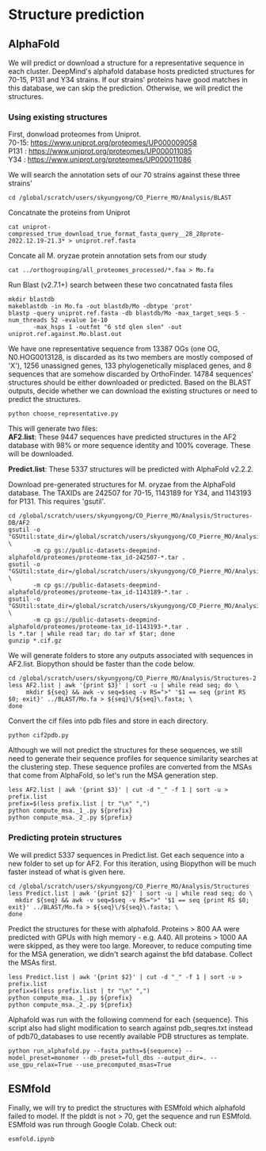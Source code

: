 # Structure prediction

## AlphaFold
We will predict or download a structure for a representative sequence in each cluster. DeepMind's alphafold database hosts predicted structures for 70-15, P131 and Y34 strains. If our strains' proteins have good matches in this database, we can skip the prediction. Otherwise, we will predict the structures.  

### Using existing structures  

First, donwload proteomes from Uniprot.  
70-15: https://www.uniprot.org/proteomes/UP000009058  
P131 : https://www.uniprot.org/proteomes/UP000011085  
Y34  : https://www.uniprot.org/proteomes/UP000011086  

We will search the annotation sets of our 70 strains against these three strains'  
```
cd /global/scratch/users/skyungyong/CO_Pierre_MO/Analysis/BLAST
```

Concatnate the proteins from Uniprot  
```
cat uniprot-compressed_true_download_true_format_fasta_query__28_28prote-2022.12.19-21.3* > uniprot.ref.fasta
```

Concate all M. oryzae protein annotation sets from our study  
```
cat ../orthogrouping/all_proteomes_processed/*.faa > Mo.fa
```

Run Blast (v2.7.1+) search between these two concatnated fasta files  
```  
mkdir blastdb  
makeblastdb -in Mo.fa -out blastdb/Mo -dbtype 'prot'  
blastp -query uniprot.ref.fasta -db blastdb/Mo -max_target_seqs 5 -num_threads 52 -evalue 1e-10  
       -max_hsps 1 -outfmt "6 std qlen slen" -out uniprot.ref.against.Mo.blast.out
```

We have one representative sequence from 13387 OGs (one OG, N0.HOG0013128, is discarded as its two members are mostly composed of 'X'), 1256 unassigned genes, 133 phylogenetically misplaced genes, and 8 sequences that are somehow discarded by OrthoFinder. 14784 sequences' structures should be either downloaded or predicted. Based on the BLAST outputs, decide whether we can download the existing structures or need to predict the structures.  
```
python choose_representative.py
```  
  
  
This will generate two files:  
**AF2.list**: These 9447 sequences have predicted structures in the AF2 database with 98% or more sequence identity and 100% coverage. These will be downloaded.  

**Predict.list**: These 5337 structures will be predicted with AlphaFold v2.2.2.  

Download pre-generated structures for M. oryzae from the AlphaFold database. The TAXIDs are 242507 for 70-15, 1143189 for Y34, and 1143193 for P131. This requires 'gsutil'.

```
cd /global/scratch/users/skyungyong/CO_Pierre_MO/Analysis/Structures-DB/AF2  
gsutil -o "GSUtil:state_dir=/global/scratch/users/skyungyong/CO_Pierre_MO/Analysis/Structures/AF2" \
       -m cp gs://public-datasets-deepmind-alphafold/proteomes/proteome-tax_id-242507-*.tar .  
gsutil -o "GSUtil:state_dir=/global/scratch/users/skyungyong/CO_Pierre_MO/Analysis/Structures/AF2" \
       -m cp gs://public-datasets-deepmind-alphafold/proteomes/proteome-tax_id-1143189-*.tar .  
gsutil -o "GSUtil:state_dir=/global/scratch/users/skyungyong/CO_Pierre_MO/Analysis/Structures/AF2" \
       -m cp gs://public-datasets-deepmind-alphafold/proteomes/proteome-tax_id-1143193-*.tar .  
ls *.tar | while read tar; do tar xf $tar; done
gunzip *.cif.gz
```


We will generate folders to store any outputs associated with sequences in AF2.list. Biopython should be faster than the code below.  
```
cd /global/scratch/users/skyungyong/CO_Pierre_MO/Analysis/Structures-2
less AF2.list | awk '{print $3}' | sort -u | while read seq; do \
     mkdir ${seq} && awk -v seq=$seq -v RS=">" '$1 == seq {print RS $0; exit}' ../BLAST/Mo.fa > ${seq}\/${seq}\.fasta; \
done
```

Convert the cif files into pdb files and store in each directory.  
```
python cif2pdb.py
```

Although we will not predict the structures for these sequences, we still need to generate their sequence profiles for sequence similarity searches at the clustering step. These sequence profiles are converted from the MSAs that come from AlphaFold, so let's run the MSA generation step. 

```
less AF2.list | awk '{print $3}' | cut -d "_" -f 1 | sort -u > prefix.list  
prefix=$(less prefix.list | tr "\n" ",")    
python compute_msa._1_.py ${prefix}    
python compute_msa._2_.py ${prefix}
```       
### Predicting protein structures  

We will predict 5337 sequences in Predict.list. Get each sequence into a new folder to set up for AF2. For this iteration, using Biopython will be much faster instead of what is given here. 
```
cd /global/scratch/users/skyungyong/CO_Pierre_MO/Analysis/Structures  
less Predict.list | awk '{print $2}' | sort -u | while read seq; do \
  mkdir ${seq} && awk -v seq=$seq -v RS=">" '$1 == seq {print RS $0; exit}' ../BLAST/Mo.fa > ${seq}\/${seq}\.fasta; \
done
```

Predict the structures for these with alphafold. Proteins > 800 AA were predicted with GPUs with high memory - e.g. A40. All proteins > 1000 AA were skipped, as they were too large. Moreover, to reduce computing time for the MSA generation, we didn't search against the bfd database. Collect the MSAs first.  

```
less Predict.list | awk '{print $2}' | cut -d "_" -f 1 | sort -u > prefix.list    
prefix=$(less prefix.list | tr "\n" ",")
python compute_msa._1_.py ${prefix}  
python compute_msa._2_.py ${prefix}
```

Alphafold was run with the following commend for each {sequence}. This script also had slight modification to search against pdb_seqres.txt instead of pdb70_databases to use recently available PDB structures as template.
```
python run_alphafold.py --fasta_paths=${sequence} --model_preset=monomer --db_preset=full_dbs --output_dir=. --use_gpu_relax=True --use_precomputed_msas=True
```



## ESMfold  
Finally, we will try to predict the structures with ESMfold which alphafold failed to model. If the plddt is not > 70, get the sequence and run ESMfold. ESMfold was run through Google Colab. Check out:
```
esmfold.ipynb
```
      

